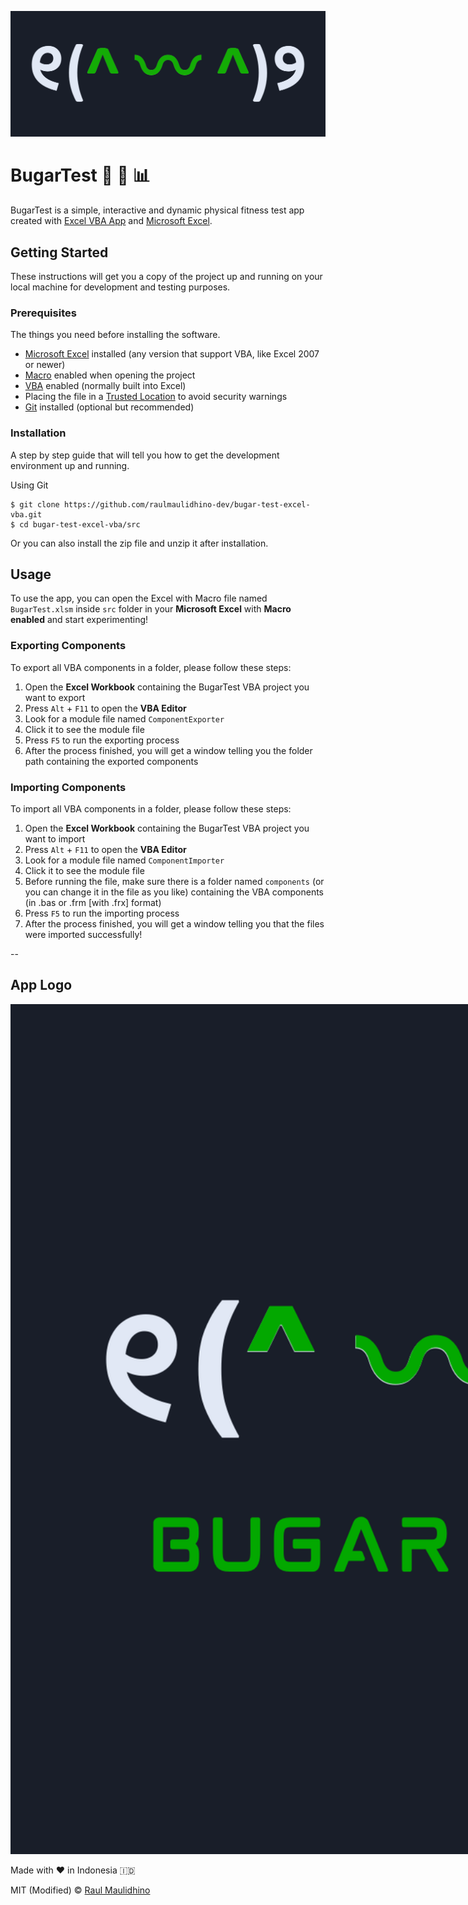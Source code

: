 ![BugarTest Logo](./assets/img/BugarTest_Logo.png)


# BugarTest 💪 🏃 📊




BugarTest is a simple, interactive and dynamic physical fitness test app created with [Excel VBA App](https://learn.microsoft.com/en-us/office/vba/library-reference/concepts/getting-started-with-vba-in-office) and [Microsoft Excel](https://www.microsoft.com/en-us/microsoft-365/excel).


## Getting Started

These instructions will get you a copy of the project up and running on your local machine for development and testing purposes.

### Prerequisites

The things you need before installing the software.

* [Microsoft Excel](https://www.microsoft.com/en-us/microsoft-365/excel) installed (any version that support VBA, like Excel 2007 or newer)
* [Macro](https://learn.microsoft.com/en-us/office/vba/library-reference/concepts/getting-started-with-vba-in-office#macros-and-the-visual-basic-editor) enabled when opening the project
* [VBA](https://learn.microsoft.com/en-us/office/vba/library-reference/concepts/getting-started-with-vba-in-office) enabled (normally built into Excel)
* Placing the file in a [Trusted Location](https://support.microsoft.com/en-us/office/change-macro-security-settings-in-excel-a97c09d2-c082-46b8-b19f-e8621e8fe373) to avoid security warnings
* [Git](https://git-scm.com/downloads) installed (optional but recommended)

### Installation

A step by step guide that will tell you how to get the development environment up and running.

Using Git

```
$ git clone https://github.com/raulmaulidhino-dev/bugar-test-excel-vba.git
$ cd bugar-test-excel-vba/src
```

Or you can also install the zip file and unzip it after installation.


## Usage


To use the app, you can open the Excel with Macro file named `BugarTest.xlsm` inside `src` folder in your **Microsoft Excel** with **Macro enabled** and start experimenting!


### Exporting Components

To export all VBA components in a folder, please follow these steps:
1. Open the **Excel Workbook** containing the BugarTest VBA project you want to export
2. Press <code>Alt</code> + <code>F11</code> to open the **VBA Editor**
3. Look for a module file named `ComponentExporter`
4. Click it to see the module file
5. Press <code>F5</code> to run the exporting process
6. After the process finished, you will get a window telling you the folder path containing the exported components


### Importing Components

To import all VBA components in a folder, please follow these steps:
1. Open the **Excel Workbook** containing the BugarTest VBA project you want to import
2. Press <code>Alt</code> + <code>F11</code> to open the **VBA Editor**
3. Look for a module file named `ComponentImporter`
4. Click it to see the module file
5. Before running the file, make sure there is a folder named `components` (or you can change it in the file as you like) containing the VBA components (in .bas or .frm [with .frx] format)
6. Press <code>F5</code> to run the importing process
7. After the process finished, you will get a window telling you that the files were imported successfully!


--

## App Logo


<img src="./assets/img/BugarTest_Logo-Square.png" style="min-width: 1360px; width: 50%;" />


Made with ❤️ in Indonesia 🇮🇩


MIT (Modified) © [Raul Maulidhino](https://rauldev.my.id)
